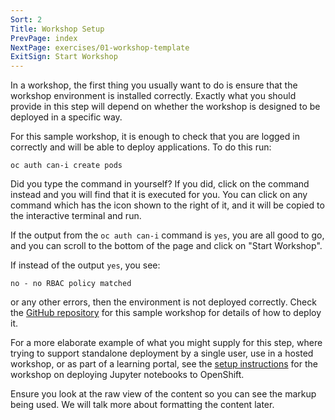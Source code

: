 ```yaml
---
Sort: 2
Title: Workshop Setup
PrevPage: index
NextPage: exercises/01-workshop-template
ExitSign: Start Workshop
---
```


In a workshop, the first thing you usually want to do is ensure that the workshop environment is installed correctly. Exactly what you should provide in this step will depend on whether the workshop is designed to be deployed in a specific way.

For this sample workshop, it is enough to check that you are logged in correctly and will be able to deploy applications. To do this run:

```execute
oc auth can-i create pods
```

Did you type the command in yourself? If you did, click on the command instead and you will find that it is executed for you. You can click on any command which has the <span class="glyphicon glyphicon-play-circle"></span> icon shown to the right of it, and it will be copied to the interactive terminal and run.

If the output from the `oc auth can-i` command is `yes`, you are all good to go, and you can scroll to the bottom of the page and click on "Start Workshop".

If instead of the output `yes`, you see:

```
no - no RBAC policy matched
```

or any other errors, then the environment is not deployed correctly. Check the [GitHub repository](https://github.com/openshift-labs/workshop-content) for this sample workshop for details of how to deploy it.

For a more elaborate example of what you might supply for this step, where trying to support standalone deployment by a single user, use in a hosted workshop, or as part of a learning portal, see the [setup instructions](https://github.com/jupyter-on-openshift/lab-jupyter-notebooks-01/blob/master/workshop/content/setup.md) for the workshop on deploying Jupyter notebooks to OpenShift.

Ensure you look at the raw view of the content so you can see the markup being used. We will talk more about formatting the content later.
